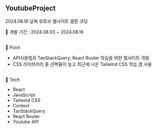 ## YoutubeProject

2024.08.16 날짜 유튜브 웹사이트 클론 코딩
<br/>

📅 개발 기간 : 2024.08.03 ~ 2024.08.16

<br/>
📌 Point

- API사용법과 TanStackQuery, React Router 학습을 위한 웹사이트 개발
- CSS 라이브러리 중 선택율이 높고 최근에 나온 Tailwind CSS 학습 겸 사용

<br/>
🔨 Tech

- React
- JavaScript
- Tailwind CSS
- Context
- TanStackQuery
- React Router
- Youtube API

